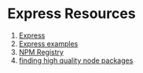 # Express Resources

1. [Express](https://expressjs.com/)
2. [Express examples](https://github.com/expressjs/express/tree/master/examples)
3. [NPM Registry](https://www.npmjs.com/)
4. [finding high quality node packages](https://substack.net/finding_modules)
